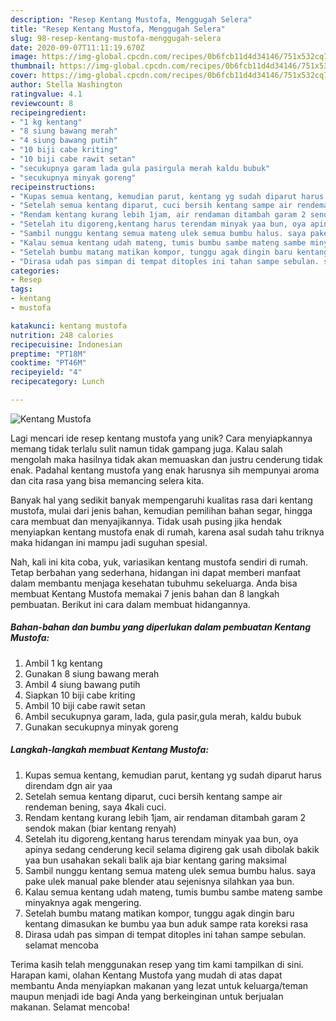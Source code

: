```yaml
---
description: "Resep Kentang Mustofa, Menggugah Selera"
title: "Resep Kentang Mustofa, Menggugah Selera"
slug: 98-resep-kentang-mustofa-menggugah-selera
date: 2020-09-07T11:11:19.670Z
image: https://img-global.cpcdn.com/recipes/0b6fcb11d4d34146/751x532cq70/kentang-mustofa-foto-resep-utama.jpg
thumbnail: https://img-global.cpcdn.com/recipes/0b6fcb11d4d34146/751x532cq70/kentang-mustofa-foto-resep-utama.jpg
cover: https://img-global.cpcdn.com/recipes/0b6fcb11d4d34146/751x532cq70/kentang-mustofa-foto-resep-utama.jpg
author: Stella Washington
ratingvalue: 4.1
reviewcount: 8
recipeingredient:
- "1 kg kentang"
- "8 siung bawang merah"
- "4 siung bawang putih"
- "10 biji cabe kriting"
- "10 biji cabe rawit setan"
- "secukupnya garam lada gula pasirgula merah kaldu bubuk"
- "secukupnya minyak goreng"
recipeinstructions:
- "Kupas semua kentang, kemudian parut, kentang yg sudah diparut harus direndam dgn air yaa"
- "Setelah semua kentang diparut, cuci bersih kentang sampe air rendeman bening, saya 4kali cuci."
- "Rendam kentang kurang lebih 1jam, air rendaman ditambah garam 2 sendok makan (biar kentang renyah)"
- "Setelah itu digoreng,kentang harus terendam minyak yaa bun, oya apinya sedang cenderung kecil selama digireng gak usah dibolak bakik yaa bun usahakan sekali balik aja biar kentang garing maksimal"
- "Sambil nunggu kentang semua mateng ulek semua bumbu halus. saya pake ulek manual pake blender atau sejenisnya silahkan yaa bun."
- "Kalau semua kentang udah mateng, tumis bumbu sambe mateng sambe minyaknya agak mengering."
- "Setelah bumbu matang matikan kompor, tunggu agak dingin baru kentang dimasukan ke bumbu yaa bun aduk sampe rata koreksi rasa"
- "Dirasa udah pas simpan di tempat ditoples ini tahan sampe sebulan. selamat mencoba"
categories:
- Resep
tags:
- kentang
- mustofa

katakunci: kentang mustofa 
nutrition: 248 calories
recipecuisine: Indonesian
preptime: "PT18M"
cooktime: "PT46M"
recipeyield: "4"
recipecategory: Lunch

---
```



![Kentang Mustofa](https://img-global.cpcdn.com/recipes/0b6fcb11d4d34146/751x532cq70/kentang-mustofa-foto-resep-utama.jpg)

Lagi mencari ide resep kentang mustofa yang unik? Cara menyiapkannya memang tidak terlalu sulit namun tidak gampang juga. Kalau salah mengolah maka hasilnya tidak akan memuaskan dan justru cenderung tidak enak. Padahal kentang mustofa yang enak harusnya sih mempunyai aroma dan cita rasa yang bisa memancing selera kita.

Banyak hal yang sedikit banyak mempengaruhi kualitas rasa dari kentang mustofa, mulai dari jenis bahan, kemudian pemilihan bahan segar, hingga cara membuat dan menyajikannya. Tidak usah pusing jika hendak menyiapkan kentang mustofa enak di rumah, karena asal sudah tahu triknya maka hidangan ini mampu jadi suguhan spesial.




Nah, kali ini kita coba, yuk, variasikan kentang mustofa sendiri di rumah. Tetap berbahan yang sederhana, hidangan ini dapat memberi manfaat dalam membantu menjaga kesehatan tubuhmu sekeluarga. Anda bisa membuat Kentang Mustofa memakai 7 jenis bahan dan 8 langkah pembuatan. Berikut ini cara dalam membuat hidangannya.

<!--inarticleads1-->

##### Bahan-bahan dan bumbu yang diperlukan dalam pembuatan Kentang Mustofa:

1. Ambil 1 kg kentang
1. Gunakan 8 siung bawang merah
1. Ambil 4 siung bawang putih
1. Siapkan 10 biji cabe kriting
1. Ambil 10 biji cabe rawit setan
1. Ambil secukupnya garam, lada, gula pasir,gula merah, kaldu bubuk
1. Gunakan secukupnya minyak goreng




<!--inarticleads2-->

##### Langkah-langkah membuat Kentang Mustofa:

1. Kupas semua kentang, kemudian parut, kentang yg sudah diparut harus direndam dgn air yaa
1. Setelah semua kentang diparut, cuci bersih kentang sampe air rendeman bening, saya 4kali cuci.
1. Rendam kentang kurang lebih 1jam, air rendaman ditambah garam 2 sendok makan (biar kentang renyah)
1. Setelah itu digoreng,kentang harus terendam minyak yaa bun, oya apinya sedang cenderung kecil selama digireng gak usah dibolak bakik yaa bun usahakan sekali balik aja biar kentang garing maksimal
1. Sambil nunggu kentang semua mateng ulek semua bumbu halus. saya pake ulek manual pake blender atau sejenisnya silahkan yaa bun.
1. Kalau semua kentang udah mateng, tumis bumbu sambe mateng sambe minyaknya agak mengering.
1. Setelah bumbu matang matikan kompor, tunggu agak dingin baru kentang dimasukan ke bumbu yaa bun aduk sampe rata koreksi rasa
1. Dirasa udah pas simpan di tempat ditoples ini tahan sampe sebulan. selamat mencoba




Terima kasih telah menggunakan resep yang tim kami tampilkan di sini. Harapan kami, olahan Kentang Mustofa yang mudah di atas dapat membantu Anda menyiapkan makanan yang lezat untuk keluarga/teman maupun menjadi ide bagi Anda yang berkeinginan untuk berjualan makanan. Selamat mencoba!
